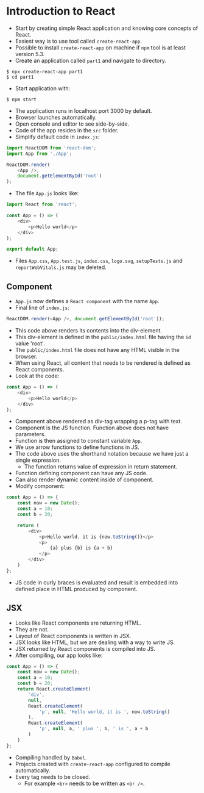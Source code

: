 # Introduction to React

- Start by creating simple React application and knowing core concepts of React.
- Easiest way is to use tool called `create-react-app`.
- Possible to install `create-react-app` on machine if `npm` tool is at least version 5.3.
- Create an application called `part1` and navigate to directory.
```
$ npx create-react-app part1
$ cd part1
```
- Start application with:
```
$ npm start
```
- The application runs in localhost port 3000 by default.
- Browser launches automatically.
- Open console and editor to see side-by-side.
- Code of the app resides in the `src` folder.
- Simplify default code in `index.js`:
```javascript
import ReactDOM from 'react-dom';
import App from './App';

ReactDOM.render(
    <App />,
    document.getElementById('root')
);
```
- The file `App.js` looks like:
```javascript
import React from 'react';

const App = () => (
    <div>
        <p>Hello world</p>
    </div>
);

export default App;
```
- Files `App.css`, `App.test.js`, `index.css`, `logo.svg`, `setupTests.js` and `reportWebVitals.js` may be deleted.

## Component
- `App.js` now defines a `React component` with the name `App`.
- Final line of `index.js`:
```javascript
ReactDOM.render(<App />, document.getElementById('root'));
```
- This code above renders its contents into the div-element.
- This div-element is defined in the `public/index.html` file having the `id` value 'root'.
- The `public/index.html` file does not have any HTML visible in the browser.
- When using React, all content that needs to be rendered is defined as React components.
- Look at the code:
```javascript
const App = () => (
    <div>
        <p>Hello world</p>
    </div>
);
```
- Component above rendered as div-tag wrapping a p-tag with text.
- Component is the JS function. Function above does not have parameters.
- Function is then assigned to constant variable `App`.
- We use arrow functions to define functions in JS.
- The code above uses the shorthand notation because we have just a single expression.
    - The function returns value of expression in return statement.
- Function defining component can have any JS code.
- Can also render dynamic content inside of component.
- Modify component:
```javascript
const App = () => {
    const now = new Date();
    const a = 10;
    const b = 20;

    return (
        <div>
            <p>Hello world, it is {now.toString()}</p>
            <p>
                {a} plus {b} is {a + b}
            </p>
        </div>
    )
};
```
- JS code in curly braces is evaluated and result is embedded into defined place in HTML produced by component.

## JSX
- Looks like React components are returning HTML.
- They are not.
- Layout of React components is written in JSX.
- JSX looks like HTML, but we are dealing with a way to write JS.
- JSX returned by React components is compiled into JS.
- After compiling, our app looks like:
```javascript
const App = () => {
    const now = new Date();
    const a = 10;
    const b = 20;
    return React.createElement(
        'div',
        null,
        React.createElement(
            'p', null, 'Hello world, it is ', now.toString()
        ),
        React.createElement(
            'p', null, a, ' plus ', b, ' is ', a + b
        )
    )
};
```
- Compiling handled by `Babel`.
- Projects created with `create-react-app` configured to compile automatically.
- Every tag needs to be closed.
    - For example `<br>` needs to be written as `<br />`.
